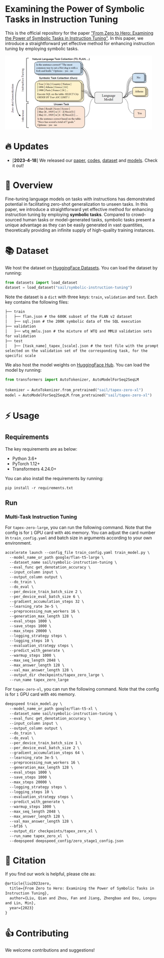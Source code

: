 # Examining the Power of Symbolic Tasks in Instruction Tuning

This is the official repository for the paper ["From Zero to Hero: Examining the Power of Symbolic Tasks in Instruction Tuning"](). In this paper, we introduce a straightforward yet effective method for enhancing instruction tuning by employing symbolic tasks. 

<img src="misc/tapex-zero.jpg" align="middle" width="95%">

# 🔥 Updates
- [**2023-4-18**] We released our [paper](arxiv.org), [codes](https://github.com/sail-sg/TAPEX-Zero), [dataset](https://huggingface.co/datasets/sail/symbolic-instruction-tuning) and [models](https://huggingface.co/models?search=sail/tapex-zero). Check it out!


# 🏴󠁶󠁵󠁭󠁡󠁰󠁿 Overview

Fine-tuning language models on tasks with instructions has demonstrated potential in facilitating zero-shot generalization to unseen tasks. In this paper, we introduce a straightforward yet effective method for enhancing instruction tuning by employing **symbolic tasks**. Compared to crowd-sourced human tasks or model-generated tasks, symbolic tasks present a unique advantage as they can be easily generated in vast quantities, theoretically providing an infinite supply of high-quality training instances.

# 📚 Dataset

We host the dataset on [HuggingFace Datasets](https://huggingface.co/datasets/sail/symbolic-instruction-tuning). You can load the dataset by running:

```python
from datasets import load_dataset
dataset = load_dataset("sail/symbolic-instruction-tuning")
```

Note the dataset is a `dict` with three keys: `train`, `validation` and `test`. Each key contains the following files:

```
├── train
│   ├── flan.json # the 600K subset of the FLAN v2 dataset
│   ├── sql.json # the 200K symbolic data of the SQL execution
├── validation
│   ├── wtq_mmlu.json # the mixture of WTQ and MMLU validation sets for validation
├── test
│   ├── [task_name]_tapex_[scale].json # the test file with the prompt selected on the validation set of the corresponding task, for the specific scale
```

We also host the model weights on [HuggingFace Hub](https://huggingface.co/models?search=sail/tapex-zero). You can load the model by running:

```python
from transformers import AutoTokenizer, AutoModelForSeq2SeqLM

tokenizer = AutoTokenizer.from_pretrained("sail/tapex-zero-xl")
model = AutoModelForSeq2SeqLM.from_pretrained("sail/tapex-zero-xl")
```

# ⚡️ Usage

## Requirements

The key requirements are as below:

- Python 3.6+
- PyTorch 1.12+
- Transformers 4.24.0+

You can also install the requirements by running:
```shell
pip install -r requirements.txt
```

## Run

### Multi-Task Instruction Tuning

For `tapex-zero-large`, you can run the following command. Note that the config is for `1` GPU card with `40G` memory. You can adjust the card number in `train_config.yaml` and batch size in arguments according to your own environment.

```shell
accelerate launch --config_file train_config.yaml train_model.py \
  --model_name_or_path google/flan-t5-large \
  --dataset_name sail/symbolic-instruction-tuning \
  --eval_func get_denotation_accuracy \
  --input_column input \
  --output_column output \
  --do_train \
  --do_eval \
  --per_device_train_batch_size 2 \
  --per_device_eval_batch_size 6 \
  --gradient_accumulation_steps 32 \
  --learning_rate 3e-5 \
  --preprocessing_num_workers 16 \
  --generation_max_length 128 \
  --eval_steps 1000 \
  --save_steps 1000 \
  --max_steps 20000 \
  --logging_strategy steps \
  --logging_steps 10 \
  --evaluation_strategy steps \
  --predict_with_generate \
  --warmup_steps 1000 \
  --max_seq_length 2048 \
  --max_answer_length 128 \
  --val_max_answer_length 128 \
  --output_dir checkpoints/tapex_zero_large \
  --run_name tapex_zero_large
```

For `tapex-zero-xl`, you can run the following command. Note that the config is for `1` GPU card with `40G` memory.

```shell
deepspeed train_model.py \
  --model_name_or_path google/flan-t5-xl \
  --dataset_name sail/symbolic-instruction-tuning \
  --eval_func get_denotation_accuracy \
  --input_column input \
  --output_column output \
  --do_train \
  --do_eval \
  --per_device_train_batch_size 1 \
  --per_device_eval_batch_size 2 \
  --gradient_accumulation_steps 64 \
  --learning_rate 3e-5 \
  --preprocessing_num_workers 16 \
  --generation_max_length 128 \
  --eval_steps 1000 \
  --save_steps 1000 \
  --max_steps 20000 \
  --logging_strategy steps \
  --logging_steps 10 \
  --evaluation_strategy steps \
  --predict_with_generate \
  --warmup_steps 1000 \
  --max_seq_length 2048 \
  --max_answer_length 128 \
  --val_max_answer_length 128 \
  --bf16 \
  --output_dir checkpoints/tapex_zero_xl \
  --run_name tapex_zero_xl  \
  --deepspeed deepspeed_config/zero_stage1_config.json
```

# 💬 Citation
If you find our work is helpful, please cite as:
```
@article{liu2023zero,
  title={From Zero to Hero: Examining the Power of Symbolic Tasks in Instruction Tuning},
  author={Liu, Qian and Zhou, Fan and Jiang, Zhengbao and Dou, Longxu and Lin, Min},
  year={2023}
}
```

# 👍 Contributing

We welcome contributions and suggestions!
